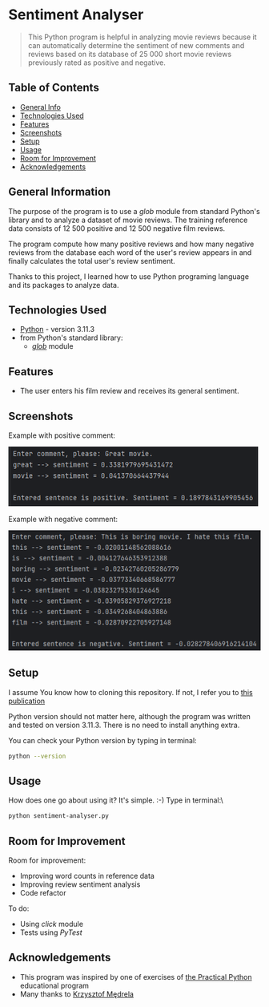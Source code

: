 # Sentiment Analyser
> This Python program is helpful in analyzing movie reviews because it can automatically determine the sentiment 
> of new comments and reviews based on its database of 25 000 short movie reviews previously rated as positive
> and negative.


## Table of Contents
* [General Info](#general-information)
* [Technologies Used](#technologies-used)
* [Features](#features)
* [Screenshots](#screenshots)
* [Setup](#setup)
* [Usage](#usage)
* [Room for Improvement](#room-for-improvement)
* [Acknowledgements](#acknowledgements)


## General Information
The purpose of the program is to use a _glob_ module from standard Python's library and to analyze a dataset 
of movie reviews. The training reference data consists of 12 500 positive and 12 500 negative film reviews.

The program compute how many positive reviews and how many negative reviews from the database each word 
of the user's review appears in and finally calculates the total user's review sentiment.

Thanks to this project, I learned how to use Python programing language and its packages to analyze data.


## Technologies Used
- [Python](https://www.python.org/) - version 3.11.3
- from Python's standard library:
  - [_glob_](https://docs.python.org/3/library/glob.html) module


## Features
- The user enters his film review and receives its general sentiment.

## Screenshots
Example with positive comment:

![Example screenshot with positive movie review](./img/screenshot_1.png)

Example with negative comment:

![Example screenshot with negative movie review](./img/screenshot_2.png)

## Setup
I assume You know how to cloning this repository. If not, I refer you to 
[this publication](https://docs.github.com/en/repositories/creating-and-managing-repositories/cloning-a-repository)

Python version should not matter here, although the program was written and tested on version 3.11.3. 
There is no need to install anything extra.

You can check your Python version by typing in terminal:
```bash
python --version
```


## Usage
How does one go about using it? It's simple. :-) Type in terminal:\
```bash
python sentiment-analyser.py
```


## Room for Improvement
Room for improvement:
- Improving word counts in reference data
- Improving review sentiment analysis
- Code refactor

To do:
- Using _click_ module
- Tests using _PyTest_


## Acknowledgements
- This program was inspired by one of exercises of
[the Practical Python](https://praktycznypython.pl/) educational program
- Many thanks to [Krzysztof Mędrela](https://medrela.com/)
